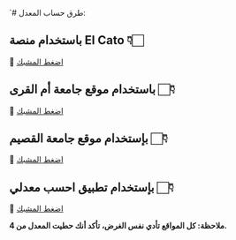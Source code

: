 `# طرق حساب المعدل:

## باستخدام منصة El Cato 👇🏻
🔗 [اضغط المشبك](رابط_المنصة)

## باستخدام موقع جامعة أم القرى 👇🏻
🔗 [اضغط المشبك](رابط_الموقع)

## بإستخدام موقع جامعة القصيم 👇🏻
🔗 [اضغط المشبك](رابط_الموقع)

## بإستخدام تطبيق احسب معدلي 👇🏻
🔗 [اضغط المشبك](رابط_التطبيق)

**ملاحظة: كل المواقع تأدي نفس الغرض، تأكد أنك حطيت المعدل من 4.**
